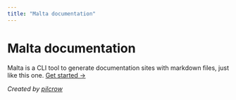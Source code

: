 ```yaml
---
title: "Malta documentation"
---
```


# Malta documentation

Malta is a CLI tool to generate documentation sites with markdown files, just like this one. [Get started →](/basics/setup)

_Created by [pilcrow](https://twitter.com/pilcrowonpaper)_
